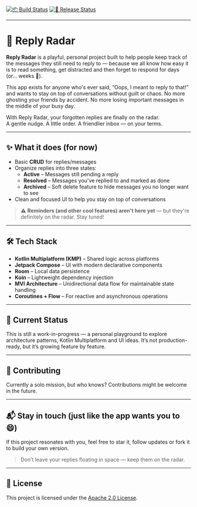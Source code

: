 [![📦 Build Status](https://github.com/rafaelfelipeac/replyradar/actions/workflows/build-and-lint.yml/badge.svg)](https://github.com/rafaelfelipeac/replyradar/actions/workflows/build-and-lint.yml)
[![🚀 Release Status](https://github.com/rafaelfelipeac/replyradar/actions/workflows/release.yml/badge.svg)](https://github.com/rafaelfelipeac/replyradar/actions/workflows/release.yml)

---

# 📡 Reply Radar

**Reply Radar** is a playful, personal project built to help people keep track of the messages they still need to reply to — because we all know how easy it is to read something, get distracted and then forget to respond for days (or... weeks 👀).

This app exists for anyone who's ever said, “Oops, I meant to reply to that!” and wants to stay on top of conversations without guilt or chaos. No more ghosting your friends by accident. No more losing important messages in the middle of your busy day.

With Reply Radar, your forgotten replies are finally on the radar.  
A gentle nudge. A little order. A friendlier inbox — on your terms.

---

## ✨ What it does (for now)

- Basic **CRUD** for replies/messages
- Organize replies into three states:
  - **Active** – Messages still pending a reply
  - **Resolved** – Messages you've replied to and marked as done
  - **Archived** – Soft delete feature to hide messages you no longer want to see
- Clean and focused UI to help you stay on top of conversations

> ⚠️ **Reminders (and other cool features) aren't here yet** — but they're definitely on the radar. Stay tuned!

---

## 🛠️ Tech Stack

- **Kotlin Multiplatform (KMP)** – Shared logic across platforms
- **Jetpack Compose** – UI with modern declarative components
- **Room** – Local data persistence
- **Koin** – Lightweight dependency injection
- **MVI Architecture** – Unidirectional data flow for maintainable state handling
- **Coroutines + Flow** – For reactive and asynchronous operations

---

## 🧪 Current Status

This is still a work-in-progress — a personal playground to explore architecture patterns, Kotlin Multiplatform and UI ideas. It’s not production-ready, but it’s growing feature by feature.

---

## 🚫 Contributing

Currently a solo mission, but who knows? Contributions might be welcome in the future.

---

## 📬 Stay in touch (just like the app wants you to 😄)

If this project resonates with you, feel free to star it, follow updates or fork it to build your own version.

> Don’t leave your replies floating in space — keep them on the radar.

---

## 📄 License

This project is licensed under the [Apache 2.0 License](LICENSE).